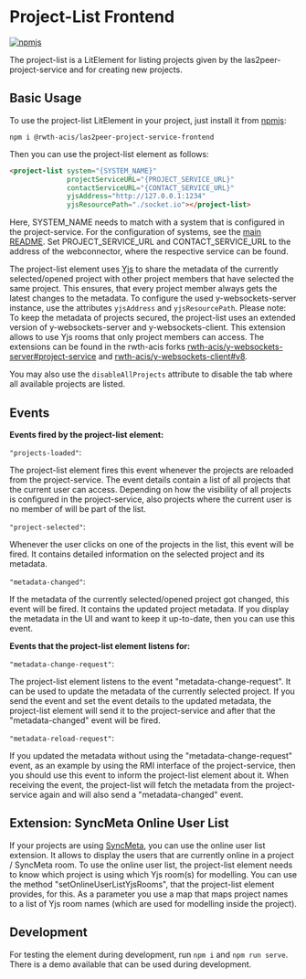 # Project-List Frontend
[![npmjs](https://img.shields.io/npm/v/@rwth-acis/las2peer-project-service-frontend?color=success)](https://www.npmjs.com/package/@rwth-acis/las2peer-project-service-frontend)

The project-list is a LitElement for listing projects given by the las2peer-project-service and for creating new projects.

Basic Usage
-------------------

To use the project-list LitElement in your project, just install it from [npmjs](https://www.npmjs.com/package/@rwth-acis/las2peer-project-service-frontend):

```
npm i @rwth-acis/las2peer-project-service-frontend
```

Then you can use the project-list element as follows:

```html
<project-list system="{SYSTEM_NAME}"
              projectServiceURL="{PROJECT_SERVICE_URL}"
              contactServiceURL="{CONTACT_SERVICE_URL}"
              yjsAddress="http://127.0.0.1:1234"
              yjsResourcePath="./socket.io"></project-list>
```

Here, SYSTEM_NAME needs to match with a system that is configured in the project-service.
For the configuration of systems, see the [main README](/).
Set PROJECT_SERVICE_URL and CONTACT_SERVICE_URL to the address of the webconnector, where the respective service can be found.

The project-list element uses [Yjs](https://github.com/yjs/yjs) to share the metadata of the currently selected/opened project with other project members that have selected the same project.
This ensures, that every project member always gets the latest changes to the metadata.
To configure the used y-websockets-server instance, use the attributes `yjsAddress` and `yjsResourcePath`.
Please note: To keep the metadata of projects secured, the project-list uses an extended version of y-websockets-server and y-websockets-client.
This extension allows to use Yjs rooms that only project members can access.
The extensions can be found in the rwth-acis forks [rwth-acis/y-websockets-server#project-service](https://github.com/rwth-acis/y-websockets-server/tree/project-service) and [rwth-acis/y-websockets-client#v8](https://github.com/rwth-acis/y-websockets-client/tree/v8).


You may also use the `disableAllProjects` attribute to disable the tab where all available projects are listed.

Events
-------------

**Events fired by the project-list element:**

`"projects-loaded"`:

The project-list element fires this event whenever the projects are reloaded from the project-service.
The event details contain a list of all projects that the current user can access.
Depending on how the visibility of all projects is configured in the project-service, also projects where the current user is no member of will be part of the list.

`"project-selected"`:

Whenever the user clicks on one of the projects in the list, this event will be fired.
It contains detailed information on the selected project and its metadata.

`"metadata-changed"`:

If the metadata of the currently selected/opened project got changed, this event will be fired.
It contains the updated project metadata.
If you display the metadata in the UI and want to keep it up-to-date, then you can use this event.

**Events that the project-list element listens for:**

`"metadata-change-request"`:

The project-list element listens to the event "metadata-change-request".
It can be used to update the metadata of the currently selected project.
If you send the event and set the event details to the updated metadata, the project-list element will send it to the project-service and after that the "metadata-changed" event will be fired.

`"metadata-reload-request"`:

If you updated the metadata without using the "metadata-change-request" event, as an example by using the RMI interface of the project-service, then you should use this event to inform the project-list element about it.
When receiving the event, the project-list will fetch the metadata from the project-service again and will also send a "metadata-changed" event.

Extension: SyncMeta Online User List
-------------------------------------------

If your projects are using [SyncMeta](https://github.com/rwth-acis/syncmeta), you can use the online user list extension.
It allows to display the users that are currently online in a project / SyncMeta room.
To use the online user list, the project-list element needs to know which project is using which Yjs room(s) for modelling.
You can use the method "setOnlineUserListYjsRooms", that the project-list element provides, for this.
As a parameter you use a map that maps project names to a list of Yjs room names (which are used for modelling inside the project).

Development
-----------------------------
For testing the element during development, run `npm i` and  `npm run serve`.
There is a demo available that can be used during development.
